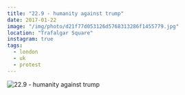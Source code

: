 ```yaml
---
title: "22.9 - humanity against trump"
date: 2017-01-22
image: "/img/photo/d21f77d053126d5768313286f1455779.jpg"
location: "Trafalgar Square"
instagram: true
tags:
  - london
  - uk
  - protest
---
```


![22.9 - humanity against trump](/img/photo/d21f77d053126d5768313286f1455779.jpg)
